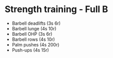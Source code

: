 # Strength training - Full B
* Barbell deadlifts (3s 6r)
* Barbell lunge (4s 10r)
* Barbell OHP (3s 6r)
* Barbell rows (4s 10r)
* Palm pushes (4s 200r)
* Push-ups (4s 15r)
